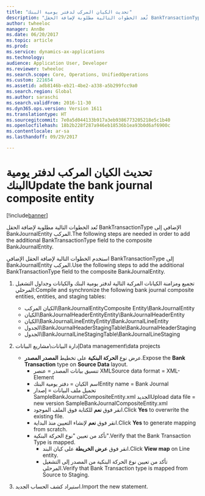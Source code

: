 ```yaml
---
title: "تحديث الكيان المركب لدفتر يومية البنك"
description: "تُعد الخطوات التالية مطلوبة لإضافة الحقل BankTransactionType الإضافي إلى BankJournalEntity المركب."
author: twheeloc
manager: AnnBe
ms.date: 06/20/2017
ms.topic: article
ms.prod: 
ms.service: dynamics-ax-applications
ms.technology: 
audience: Application User, Developer
ms.reviewer: twheeloc
ms.search.scope: Core, Operations, UnifiedOperations
ms.custom: 221654
ms.assetid: adb8146b-eb21-4be2-a338-a5b299fcc9a0
ms.search.region: Global
ms.author: saraschi
ms.search.validFrom: 2016-11-30
ms.dyn365.ops.version: Version 1611
ms.translationtype: HT
ms.sourcegitcommit: 7e0a5d044133b917a3eb9386773205218e5c1b40
ms.openlocfilehash: 18b2b228f287a946eb18536b1ea93b0d6af6900c
ms.contentlocale: ar-sa
ms.lasthandoff: 09/29/2017

---
```


# <a name="update-the-bank-journal-composite-entity"></a><span data-ttu-id="9f9e2-103">تحديث الكيان المركب لدفتر يومية البنك</span><span class="sxs-lookup"><span data-stu-id="9f9e2-103">Update the bank journal composite entity</span></span>

[!include[banner](../includes/banner.md)]


<span data-ttu-id="9f9e2-104">تُعد الخطوات التالية مطلوبة لإضافة الحقل BankTransactionType الإضافي إلى BankJournalEntity المركب.</span><span class="sxs-lookup"><span data-stu-id="9f9e2-104">The following steps are needed in order to add the additional BankTransactionType field to the composite BankJournalEntity.</span></span>

<span data-ttu-id="9f9e2-105">استخدم الخطوات التالية لإضافة الحقل الإضافي BankTransactionType إلى BankJournalEntity المركب.</span><span class="sxs-lookup"><span data-stu-id="9f9e2-105">Use the following steps to add the additional BankTransactionType field to the composite BankJournalEntity.</span></span>

1.  <span data-ttu-id="9f9e2-106">تجميع ومزامنة الكيانات المركبة التالية لدفتر يومية البنك والكيانات وجداول التشغيل المرحلي:</span><span class="sxs-lookup"><span data-stu-id="9f9e2-106">Compile and synchronize the following bank journal composite entities, entities, and staging tables:</span></span>
    -   <span data-ttu-id="9f9e2-107">الكيان المركب‬\\BankJournalEntity</span><span class="sxs-lookup"><span data-stu-id="9f9e2-107">Composite Entity\\BankJournalEntity</span></span>
    -   <span data-ttu-id="9f9e2-108">الكيان\\BankJournalHeaderEntity</span><span class="sxs-lookup"><span data-stu-id="9f9e2-108">Entity\\BankJournalHeaderEntity</span></span>
    -   <span data-ttu-id="9f9e2-109">الكيان\\BankJournalLineEntity</span><span class="sxs-lookup"><span data-stu-id="9f9e2-109">Entity\\BankJournalLineEntity</span></span>
    -   <span data-ttu-id="9f9e2-110">الجدول\\BankJournalHeaderStaging</span><span class="sxs-lookup"><span data-stu-id="9f9e2-110">Table\\BankJournalHeaderStaging</span></span>
    -   <span data-ttu-id="9f9e2-111">الجدول\\BankJournalLineStaging</span><span class="sxs-lookup"><span data-stu-id="9f9e2-111">Table\\BankJournalLineStaging</span></span>

2.  <span data-ttu-id="9f9e2-112">إدارة البيانات\\مشاريع البيانات</span><span class="sxs-lookup"><span data-stu-id="9f9e2-112">Data management\\data projects</span></span>
    -   <span data-ttu-id="9f9e2-113">عرض نوع **الحركة البنكية** على تخطيط **المصدر المصدر**.</span><span class="sxs-lookup"><span data-stu-id="9f9e2-113">Expose the **Bank Transaction** type on **Source Data** layout.</span></span>
        -   <span data-ttu-id="9f9e2-114">تنسيق بيانات المصدر = عنصر XML</span><span class="sxs-lookup"><span data-stu-id="9f9e2-114">Source data format = XML-Element</span></span>
        -   <span data-ttu-id="9f9e2-115">اسم الكيان = دفتر يومية البنك</span><span class="sxs-lookup"><span data-stu-id="9f9e2-115">Entity name = Bank Journal</span></span>
        -   <span data-ttu-id="9f9e2-116">تحميل ملف البيانات = إصدار SampleBankJournalCompositeEntity.xml الجديد</span><span class="sxs-lookup"><span data-stu-id="9f9e2-116">Upload data file = new version SampleBankJournalCompositeEntity.xml</span></span>
        -   <span data-ttu-id="9f9e2-117">انقر فوق **نعم** للكتابة فوق الملف الموجود.</span><span class="sxs-lookup"><span data-stu-id="9f9e2-117">Click **Yes** to overwrite the existing file.</span></span>
        -   <span data-ttu-id="9f9e2-118">انقر فوق **نعم** لإنشاء التعيين منذ البداية.</span><span class="sxs-lookup"><span data-stu-id="9f9e2-118">Click **Yes** to generate mapping from scratch.</span></span>
        -   <span data-ttu-id="9f9e2-119">تأكد من تعيين "نوع الحركة البنكية".</span><span class="sxs-lookup"><span data-stu-id="9f9e2-119">Verify that the Bank Transaction Type is mapped.</span></span>
            -   <span data-ttu-id="9f9e2-120">انقر فوق **عرض الخريطة** على كيان البند.</span><span class="sxs-lookup"><span data-stu-id="9f9e2-120">Click **View map** on Line entity.</span></span>
            -   <span data-ttu-id="9f9e2-121">تأكد من تعيين نوع الحركة البنكية من المصدر إلى التشغيل المرحلي‬.</span><span class="sxs-lookup"><span data-stu-id="9f9e2-121">Verify that Bank Transaction type is mapped from Source to Staging.</span></span>

3.  <span data-ttu-id="9f9e2-122">استيراد كشف الحساب الجديد.</span><span class="sxs-lookup"><span data-stu-id="9f9e2-122">Import the new statement.</span></span>





